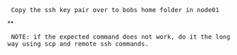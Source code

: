 <pre> Copy the ssh key pair over to bobs home folder in node01</pre> 

**<pre> NOTE: if the expected command does not work, do it the long way using scp and remote ssh commands. </pre>


